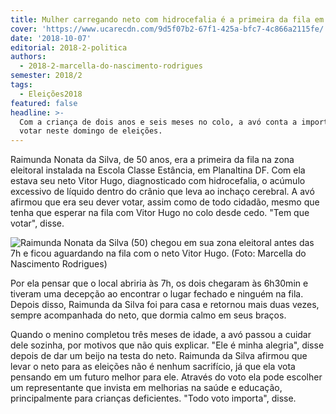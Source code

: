 ```yaml
---
title: Mulher carregando neto com hidrocefalia é a primeira da fila em Planaltina
cover: 'https://www.ucarecdn.com/9d5f07b2-67f1-425a-bfc7-4c866a2115fe/'
date: '2018-10-07'
editorial: 2018-2-politica
authors:
  - 2018-2-marcella-do-nascimento-rodrigues
semester: 2018/2
tags:
  - Eleições2018
featured: false
headline: >-
  Com a criança de dois anos e seis meses no colo, a avó conta a importância de
  votar neste domingo de eleições.
---
```

Raimunda Nonata da Silva, de 50 anos, era a primeira da fila na zona eleitoral instalada na Escola Classe Estância, em Planaltina DF. Com ela estava seu neto Vitor Hugo, diagnosticado com hidrocefalia, o acúmulo excessivo de líquido dentro do crânio que leva ao inchaço cerebral. A avó afirmou que era seu dever votar, assim como de todo cidadão, mesmo que tenha que esperar na fila com Vitor Hugo no colo desde cedo. "Tem que votar", disse.

![Raimunda Nonata da Silva (50) chegou em sua zona eleitoral antes das 7h e ficou aguardando na fila com o neto Vitor Hugo. (Foto: Marcella do Nascimento Rodrigues)](https://www.ucarecdn.com/9d5f07b2-67f1-425a-bfc7-4c866a2115fe/)

Por ela pensar que o local abriria às 7h, os dois chegaram às 6h30min e tiveram uma decepção ao encontrar o lugar fechado e ninguém na fila. Depois disso, Raimunda da Silva foi para casa e retornou mais duas vezes, sempre acompanhada do neto, que dormia calmo em seus braços.

Quando o menino completou três meses de idade, a avó passou a cuidar dele sozinha, por motivos que não quis explicar. "Ele é minha alegria", disse depois de dar um beijo na testa do neto. Raimunda da Silva afirmou que levar o neto para as eleições não é nenhum sacrifício, já que ela vota pensando em um futuro melhor para ele. Através do voto ela pode escolher um representante que invista em melhorias na saúde e educação, principalmente para crianças deficientes. "Todo voto importa", disse.
